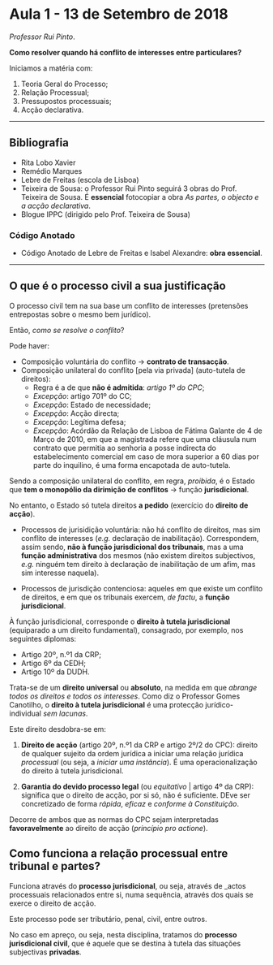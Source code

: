 # Aula 1 - 13 de Setembro de 2018
_Professor Rui Pinto_.

**Como resolver quando há conflito de interesses entre particulares?**

Iniciamos a matéria com:
1. Teoria Geral do Processo;
2. Relação Processual;
3. Pressupostos processuais;
4. Acção declarativa.

---

## Bibliografia

- Rita Lobo Xavier
- Remédio Marques
- Lebre de Freitas (escola de Lisboa)
- Teixeira de Sousa: o Professor Rui Pinto seguirá 3 obras do Prof. Teixeira de Sousa. É **essencial** fotocopiar a obra _As partes, o objecto e a acção declarativa_.
- Blogue IPPC (dirigido pelo Prof. Teixeira de Sousa)

### Código Anotado

- Código Anotado de Lebre de Freitas e Isabel Alexandre: **obra essencial**.

---

## O que é o processo civil a sua justificação

O processo civil tem na sua base um conflito de interesses (pretensões entrepostas sobre o mesmo bem jurídico).

Então, _como se resolve o conflito_?

Pode haver:
* Composição voluntária do conflito -> **contrato de transacção**.
* Composição unilateral do conflito [pela via privada] (auto-tutela de direitos):
    * Regra é a de que **não é admitida**: _artigo 1º do CPC_;
    * _Excepção_: artigo 701º do CC;
    * _Excepção_: Estado de necessidade;
    * _Excepção_: Acção directa;
    * _Excepção_: Legítima defesa;
    * _Excepção_: Acórdão da Relação de Lisboa de Fátima Galante de 4 de Março de 2010, em que a magistrada refere que uma cláusula num contrato que permitia ao senhoria a posse indirecta do estabelecimento comercial em caso de mora superior a 60 dias por parte do inquilino, é uma forma encapotada de auto-tutela.
    
Sendo a composição unilateral do conflito, em regra, _proibida_, é o Estado que **tem o monopólio da dirimição de conflitos** -> função **jurisdicional**.

No entanto, o Estado só tutela direitos **a pedido** (exercício do **direito de acção**).

* Processos de jurisidição voluntária: não há conflito de direitos, mas sim conflito de interesses (_e.g._ declaração de inabilitação). Correspondem, assim sendo, **não à função jurisdicional dos tribunais**, mas a uma **função administrativa** dos mesmos (não existem direitos subjectivos, _e.g._ ninguém tem direito à declaração de inabilitação de um afim, mas sim interesse naquela).

* Processos de jurisdição contenciosa: aqueles em que existe um conflito de direitos, e em que os tribunais exercem, _de factu_, a **função jurisdicional**.

À função jurisdicional, corresponde o **direito à tutela jurisdicional** (equiparado a um direito fundamental), consagrado, por exemplo, nos seguintes diplomas:
* Artigo 20º, n.º1 da CRP;
* Artigo 6º da CEDH;
* Artigo 10º da DUDH.

Trata-se de um **direito universal** ou **absoluto**, na medida em que _abrange todos os direitos e todos os interesses_. Como diz o Professor Gomes Canotilho, o **direito à tutela jurisdicional** é uma protecção jurídico-individual _sem lacunas_.

Este direito desdobra-se em:

1. **Direito de acção** (artigo 20º, n.º1 da CRP e artigo 2º/2 do CPC): direito de qualquer sujeito da ordem jurídica a iniciar uma relação jurídica _processual_ (ou seja, a _iniciar uma instância_). É uma operacionalização do direito à tutela jurisdicional.

2. **Garantia do devido processo legal** (ou _equitativo_ | artigo 4º da CRP): significa que o direito de acção, por si só, não é suficiente. DEve ser concretizado de forma _rápida_, _eficaz_ e _conforme à Constituição_.

Decorre de ambos que as normas do CPC sejam interpretadas **favoravelmente** ao direito de acção (_princípio pro actione_).

## Como funciona a relação processual entre tribunal e partes?

Funciona através do **processo jurisdicional**, ou seja, através de _actos processuais relacionados entre si, numa sequência, através dos quais se exerce o direito de acção.

Este processo pode ser tributário, penal, civil, entre outros.

No caso em apreço, ou seja, nesta disciplina, tratamos do **processo jurisdicional civil**, que é aquele que se destina à tutela das situações subjectivas **privadas**.



